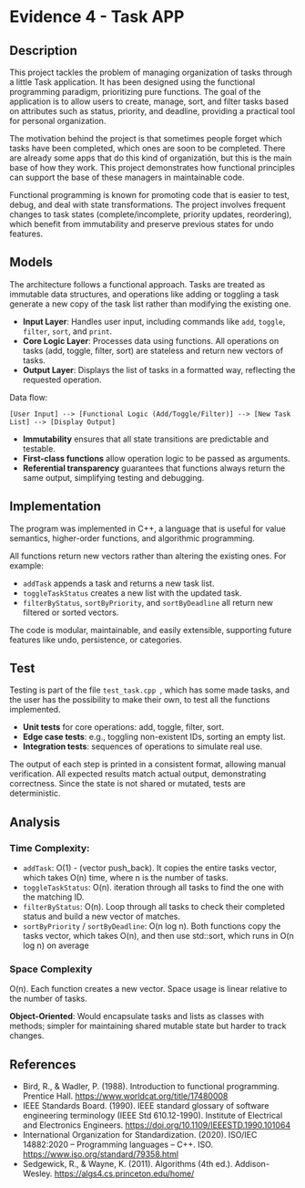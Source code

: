 # Evidence 4 - Task APP

## Description
This project tackles the problem of managing organization of tasks through a little Task application. It has been designed using the functional programming paradigm, prioritizing pure functions. The goal of the application is to allow users to create, manage, sort, and filter tasks based on attributes such as status, priority, and deadline, providing a practical tool for personal organization.

The motivation behind the project is that sometimes people forget which tasks have been completed, which ones are soon to be completed. There are already some apps that do this kind of organizatión, but this is the main base of how they work.  This project demonstrates how functional principles can support the base of these managers in maintainable code.

Functional programming is known for promoting code that is easier to test, debug, and deal with state transformations. The project involves frequent changes to task states (complete/incomplete, priority updates, reordering), which benefit from immutability and preserve previous states for undo features.

## Models
The architecture follows a functional approach. Tasks are treated as immutable data structures, and operations like adding or toggling a task generate a new copy of the task list rather than modifying the existing one.

* **Input Layer**: Handles user input, including commands like `add`, `toggle`, `filter`, `sort`, and `print`.
* **Core Logic Layer**: Processes data using functions. All operations on tasks (add, toggle, filter, sort) are stateless and return new vectors of tasks.
* **Output Layer**: Displays the list of tasks in a formatted way, reflecting the requested operation.

Data flow:
```
[User Input] --> [Functional Logic (Add/Toggle/Filter)] --> [New Task List] --> [Display Output]
```

* **Immutability** ensures that all state transitions are predictable and testable.
* **First-class functions** allow operation logic to be passed as arguments.
* **Referential transparency** guarantees that functions always return the same output, simplifying testing and debugging.

## Implementation
The program was implemented in C++, a language that is useful for value semantics, higher-order functions, and algorithmic programming.

All functions return new vectors rather than altering the existing ones. For example:
* `addTask` appends a task and returns a new task list.
* `toggleTaskStatus` creates a new list with the updated task.
* `filterByStatus`, `sortByPriority`, and `sortByDeadline` all return new filtered or sorted vectors.

The code is modular, maintainable, and easily extensible, supporting future features like undo, persistence, or categories.

## Test 
Testing is part of the file ```test_task.cpp ```, which has some made tasks, and the user has the possibility to make their own, to test all the functions implemented.

* **Unit tests** for core operations: add, toggle, filter, sort.
* **Edge case tests**: e.g., toggling non-existent IDs, sorting an empty list.
* **Integration tests**: sequences of operations to simulate real use.

The output of each step is printed in a consistent format, allowing manual verification.  All expected results match actual output, demonstrating correctness. Since the state is not shared or mutated, tests are deterministic.

## Analysis
### Time Complexity:
* `addTask`: O(1) - (vector push\_back). It copies the entire tasks vector, which takes O(n) time, where n is the number of tasks.
* `toggleTaskStatus`: O(n). iteration through all tasks to find the one with the matching ID.
* `filterByStatus`: O(n). Loop through all tasks to check their completed status and build a new vector of matches.
* `sortByPriority` / `sortByDeadline`: O(n log n). Both functions copy the tasks vector, which takes O(n), and then use std::sort, which runs in O(n log n) on average

### Space Complexity
 O(n). Each function creates a new vector. Space usage is linear relative to the number of tasks. 

**Object-Oriented**: Would encapsulate tasks and lists as classes with methods; simpler for maintaining shared mutable state but harder to track changes.


## References
- Bird, R., & Wadler, P. (1988). Introduction to functional programming. Prentice Hall. https://www.worldcat.org/title/17480008
- IEEE Standards Board. (1990). IEEE standard glossary of software engineering terminology (IEEE Std 610.12-1990). Institute of Electrical and Electronics Engineers. https://doi.org/10.1109/IEEESTD.1990.101064
- International Organization for Standardization. (2020). ISO/IEC 14882:2020 – Programming languages – C++. ISO. https://www.iso.org/standard/79358.html
- Sedgewick, R., & Wayne, K. (2011). Algorithms (4th ed.). Addison-Wesley. https://algs4.cs.princeton.edu/home/
